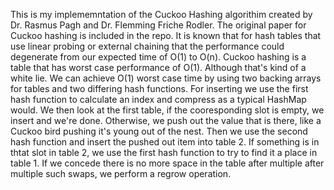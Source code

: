This is my implememntation of the Cuckoo Hashing algorithim created by Dr. Rasmus Pagh and Dr. Flemming Friche Rodler. 
The original paper for Cuckoo hashing is included in the repo. It is known that for hash tables that use linear probing or external
chaining that the performance could degenerate from our expected time of O(1) to O(n). 
Cuckoo hashing is a table that has worst case performance of O(1). Although that's kind of a white lie.
We can achieve O(1) worst case time by using two backing arrays for tables and two differing hash functions.
For inserting  we use the first hash function to calculate an index and compress as a typical HashMap would. 
We then look at the first table, if the cooresponding slot is empty, we insert and we're done.
Otherwise, we push out the value that is there, like a Cuckoo bird pushing it's young out of the nest.
Then we use the second hash function and insert the pushed out item into table 2. If something is in thtat slot in table 2,
we use the first hash function to try to find it a place in table 1. 
If we concede there is no more space in the table after multiple after multiple such swaps, we perform a regrow operation.

